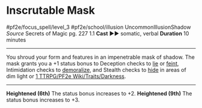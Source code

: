 # Inscrutable Mask
#pf2e/focus_spell/level_3 #pf2e/school/illusion 
UncommonIllusionShadow
*Source* Secrets of Magic pg. 227 1.1
**Cast** ►► somatic, verbal
**Duration** 10 minutes

---
You shroud your form and features in an impenetrable mask of shadow. The mask grants you a +1 status bonus to Deception checks to [lie](../../../../../TTRPGShare-Pathfinder-2E-Vault/rules/actions/lie.md) or [feint](../../../../../TTRPGShare-Pathfinder-2E-Vault/rules/actions/feint.md), Intimidation checks to [demoralize](../../../../../TTRPGShare-Pathfinder-2E-Vault/rules/actions/demoralize.md), and Stealth checks to [hide](../../../../../TTRPGShare-Pathfinder-2E-Vault/rules/actions/hide.md) in areas of dim light or [1 TTRPG/PF2e Wiki/Traits/Darkness](1%20TTRPG/PF2e%20Wiki/Traits/Darkness).

<hr>

**Heightened (6th)** The status bonus increases to +2.
**Heightened (9th)** The status bonus increases to +3.